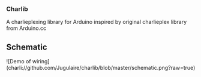 ### Charlib

A charlieplexing library for Arduino inspired by original charlieplex library from Arduino.cc

## Schematic 

![Demo of wiring] (charli://github.com/Jugulaire/charlib/blob/master/schematic.png?raw=true)
